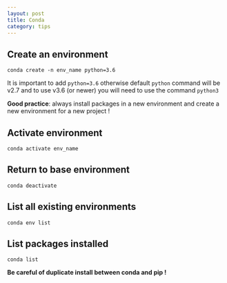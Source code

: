 ```yaml
---
layout: post
title: Conda
category: tips
---
```


## Create an environment

`conda create -n env_name python=3.6`

It is important to add `python=3.6` otherwise default `python` command will be v2.7 and to use v3.6 (or newer) you will need to use the command `python3`

**Good practice**: always install packages in a new environment and create a new environment for a new project !

## Activate environment

`conda activate env_name`

## Return to base environment

`conda deactivate`

## List all existing environments

`conda env list`

## List packages installed

`conda list`

**Be careful of duplicate install between conda and pip !**